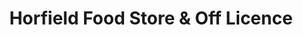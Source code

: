 ---
title: "Horfield Food Store & Off Licence"
url: /bristol/horfield-food-store-und-off-licence/
shop: Lebensmittel
---